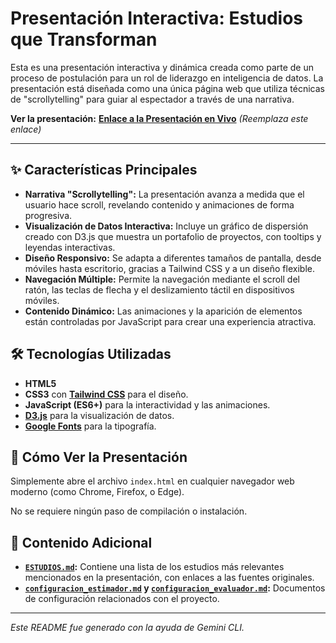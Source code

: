 # Presentación Interactiva: Estudios que Transforman

Esta es una presentación interactiva y dinámica creada como parte de un proceso de postulación para un rol de liderazgo en inteligencia de datos. La presentación está diseñada como una única página web que utiliza técnicas de "scrollytelling" para guiar al espectador a través de una narrativa.

**Ver la presentación:** [**Enlace a la Presentación en Vivo**](https://emolinasaez.github.io/presentacion_chilecompra/) *(Reemplaza este enlace)*

---

## ✨ Características Principales

*   **Narrativa "Scrollytelling":** La presentación avanza a medida que el usuario hace scroll, revelando contenido y animaciones de forma progresiva.
*   **Visualización de Datos Interactiva:** Incluye un gráfico de dispersión creado con D3.js que muestra un portafolio de proyectos, con tooltips y leyendas interactivas.
*   **Diseño Responsivo:** Se adapta a diferentes tamaños de pantalla, desde móviles hasta escritorio, gracias a Tailwind CSS y a un diseño flexible.
*   **Navegación Múltiple:** Permite la navegación mediante el scroll del ratón, las teclas de flecha y el deslizamiento táctil en dispositivos móviles.
*   **Contenido Dinámico:** Las animaciones y la aparición de elementos están controladas por JavaScript para crear una experiencia atractiva.

## 🛠️ Tecnologías Utilizadas

*   **HTML5**
*   **CSS3** con **[Tailwind CSS](https://tailwindcss.com/)** para el diseño.
*   **JavaScript (ES6+)** para la interactividad y las animaciones.
*   **[D3.js](https://d3js.org/)** para la visualización de datos.
*   **[Google Fonts](https://fonts.google.com/)** para la tipografía.

## 🚀 Cómo Ver la Presentación

Simplemente abre el archivo `index.html` en cualquier navegador web moderno (como Chrome, Firefox, o Edge).

No se requiere ningún paso de compilación o instalación.

## 📄 Contenido Adicional

*   **[`ESTUDIOS.md`](./ESTUDIOS.md):** Contiene una lista de los estudios más relevantes mencionados en la presentación, con enlaces a las fuentes originales.
*   **[`configuracion_estimador.md`](./configuracion_estimador.md) y [`configuracion_evaluador.md`](./configuracion_evaluador.md):** Documentos de configuración relacionados con el proyecto.

---

*Este README fue generado con la ayuda de Gemini CLI.*
